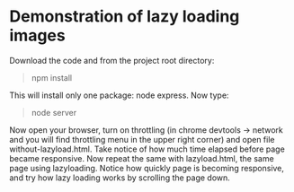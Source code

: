 # Demonstration of lazy loading images

Download the code and from the project root directory:

> npm install

This will install only one package: node express. Now type:

> node server

Now open your browser, turn on throttling (in chrome devtools -> network and you will find throttling menu in the upper right corner) and open file without-lazyload.html. Take notice of how much time elapsed before page became responsive.
Now repeat the same with lazyload.html, the same page using lazyloading. Notice how quickly page is becoming responsive, and try how lazy loading works by scrolling the page down.
